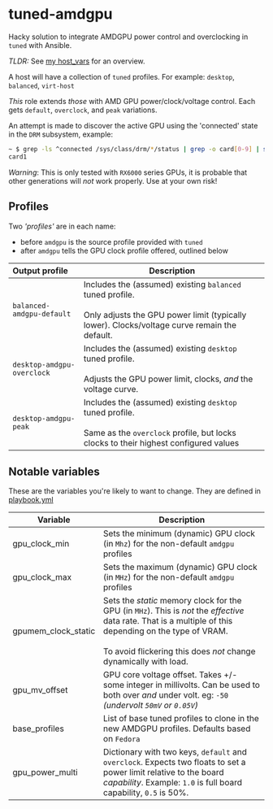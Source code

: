 # tuned-amdgpu

Hacky solution to integrate AMDGPU power control and overclocking in
`tuned` with Ansible.

_TLDR:_ See [my host_vars](./host_vars/localhost.yml) for an overview.

A host will have a collection of `tuned` profiles.
For example: `desktop`, `balanced`, `virt-host`

*This* role extends *those* with AMD GPU power/clock/voltage control.
Each gets `default`, `overclock`, and `peak` variations.

An attempt is made to discover the active GPU using the 'connected' state
in the `DRM` subsystem, example:

```bash
~ $ grep -ls ^connected /sys/class/drm/*/status | grep -o card[0-9] | sort | uniq | sort -h | tail -1
card1
```

_Warning_: This is only tested with `RX6000` series GPUs, it is probable that other generations will *not* work properly.  Use at your own risk!

## Profiles

Two _'profiles'_ are in each name:

- before `amdgpu` is the source profile provided with `tuned`
- after `amdgpu` tells the GPU clock profile offered, outlined below

| Output profile | Description |
|:---|---|
| `balanced-amdgpu-default` | Includes the (assumed) existing `balanced` tuned profile.<br/><br/>Only adjusts the GPU power limit (typically lower).  Clocks/voltage curve remain the default. |
| `desktop-amdgpu-overclock` | Includes the (assumed) existing `desktop` tuned profile.<br/><br/>Adjusts the GPU power limit, clocks, _and_ the voltage curve. |
| `desktop-amdgpu-peak` | Includes the (assumed) existing `desktop` tuned profile.<br/><br/>Same as the `overclock` profile, but locks clocks to their highest configured values |

## Notable variables

These are the variables you're likely to want to change.  They are defined in [playbook.yml](playbook.yml)

| Variable               | Description                                                                           |  
|------------------------|---------------------------------------------------------------------------------------|  
| gpu_clock_min          | Sets the minimum (dynamic) GPU clock (in `Mhz`) for the non-default `amdgpu` profiles |  
| gpu_clock_max          | Sets the maximum (dynamic) GPU clock (in `MHz`) for the non-default `amdgpu` profiles |  
| gpumem_clock_static       | Sets the _static_ memory clock for the GPU (in `MHz`).  This is *not* the _effective_ data rate.  That is a multiple of this depending on the type of VRAM.<br/><br/>To avoid flickering this does *not* change dynamically with load. |  
| gpu_mv_offset          | GPU core voltage offset.  Takes +/- some integer in millivolts.  Can be used to both over _and_ under volt. eg: `-50` _(undervolt `50mV` or `0.05V`)_ |  
| base_profiles          | List of base tuned profiles to clone in the new AMDGPU profiles.  Defaults based on `Fedora` |  
| gpu_power_multi        | Dictionary with two keys, `default` and `overclock`. Expects two floats to set a power limit relative to the board _capability_. Example: `1.0` is full board capability, `0.5` is 50%. |  

